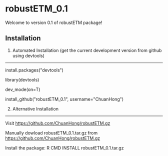 robustETM_0.1
=============
Welcome to version 0.1 of robustETM package!

Installation
-------------

1. Automated Installation (get the current development version from github using devtools)
----------------------------------
install.packages("devtools")

library(devtools)

dev_mode(on=T)

install_github("robustETM_0.1", username="ChuanHong")

2. Alternative Installation 
-----------------------------------
Visit https://github.com/ChuanHong/robustETM.gz

Manually dowload robustETM_0.1.tar.gz from https://github.com/ChuanHong/robustETM.gz

Install the package: R CMD INSTALL robustETM_0.1.tar.gz
